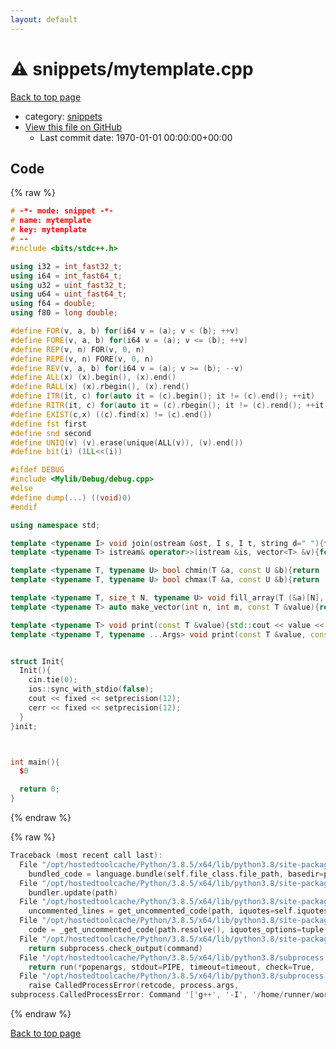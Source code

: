 ```yaml
---
layout: default
---
```


<!-- mathjax config similar to math.stackexchange -->
<script type="text/javascript" async
  src="https://cdnjs.cloudflare.com/ajax/libs/mathjax/2.7.5/MathJax.js?config=TeX-MML-AM_CHTML">
</script>
<script type="text/x-mathjax-config">
  MathJax.Hub.Config({
    TeX: { equationNumbers: { autoNumber: "AMS" }},
    tex2jax: {
      inlineMath: [ ['$','$'] ],
      processEscapes: true
    },
    "HTML-CSS": { matchFontHeight: false },
    displayAlign: "left",
    displayIndent: "2em"
  });
</script>

<script type="text/javascript" src="https://cdnjs.cloudflare.com/ajax/libs/jquery/3.4.1/jquery.min.js"></script>
<script src="https://cdn.jsdelivr.net/npm/jquery-balloon-js@1.1.2/jquery.balloon.min.js" integrity="sha256-ZEYs9VrgAeNuPvs15E39OsyOJaIkXEEt10fzxJ20+2I=" crossorigin="anonymous"></script>
<script type="text/javascript" src="../../assets/js/copy-button.js"></script>
<link rel="stylesheet" href="../../assets/css/copy-button.css" />


# :warning: snippets/mytemplate.cpp

<a href="../../index.html">Back to top page</a>

* category: <a href="../../index.html#67be68a348da3b850fb7daa10b034528">snippets</a>
* <a href="{{ site.github.repository_url }}/blob/master/snippets/mytemplate.cpp">View this file on GitHub</a>
    - Last commit date: 1970-01-01 00:00:00+00:00




## Code

<a id="unbundled"></a>
{% raw %}
```cpp
# -*- mode: snippet -*-
# name: mytemplate
# key: mytemplate
# --
#include <bits/stdc++.h>

using i32 = int_fast32_t;
using i64 = int_fast64_t;
using u32 = uint_fast32_t;
using u64 = uint_fast64_t;
using f64 = double;
using f80 = long double;

#define FOR(v, a, b) for(i64 v = (a); v < (b); ++v)
#define FORE(v, a, b) for(i64 v = (a); v <= (b); ++v)
#define REP(v, n) FOR(v, 0, n)
#define REPE(v, n) FORE(v, 0, n)
#define REV(v, a, b) for(i64 v = (a); v >= (b); --v)
#define ALL(x) (x).begin(), (x).end()
#define RALL(x) (x).rbegin(), (x).rend()
#define ITR(it, c) for(auto it = (c).begin(); it != (c).end(); ++it)
#define RITR(it, c) for(auto it = (c).rbegin(); it != (c).rend(); ++it)
#define EXIST(c,x) ((c).find(x) != (c).end())
#define fst first
#define snd second
#define UNIQ(v) (v).erase(unique(ALL(v)), (v).end())
#define bit(i) (1LL<<(i))

#ifdef DEBUG
#include <Mylib/Debug/debug.cpp>
#else
#define dump(...) ((void)0)
#endif

using namespace std;

template <typename I> void join(ostream &ost, I s, I t, string d=" "){for(auto i=s; i!=t; ++i){if(i!=s)ost<<d; ost<<*i;}ost<<endl;}
template <typename T> istream& operator>>(istream &is, vector<T> &v){for(auto &a : v) is >> a; return is;}

template <typename T, typename U> bool chmin(T &a, const U &b){return (a>b ? a=b, true : false);}
template <typename T, typename U> bool chmax(T &a, const U &b){return (a<b ? a=b, true : false);}

template <typename T, size_t N, typename U> void fill_array(T (&a)[N], const U &v){fill((U*)a, (U*)(a+N), v);}
template <typename T> auto make_vector(int n, int m, const T &value){return vector<vector<T>>(n, vector<T>(m, value));}

template <typename T> void print(const T &value){std::cout << value << "\n";}
template <typename T, typename ...Args> void print(const T &value, const Args&... args){std::cout << value << " ";print(args...);}


struct Init{
  Init(){
    cin.tie(0);
    ios::sync_with_stdio(false);
    cout << fixed << setprecision(12);
    cerr << fixed << setprecision(12);
  }
}init;



int main(){
  $0

  return 0;
}

```
{% endraw %}

<a id="bundled"></a>
{% raw %}
```cpp
Traceback (most recent call last):
  File "/opt/hostedtoolcache/Python/3.8.5/x64/lib/python3.8/site-packages/onlinejudge_verify/docs.py", line 349, in write_contents
    bundled_code = language.bundle(self.file_class.file_path, basedir=pathlib.Path.cwd())
  File "/opt/hostedtoolcache/Python/3.8.5/x64/lib/python3.8/site-packages/onlinejudge_verify/languages/cplusplus.py", line 185, in bundle
    bundler.update(path)
  File "/opt/hostedtoolcache/Python/3.8.5/x64/lib/python3.8/site-packages/onlinejudge_verify/languages/cplusplus_bundle.py", line 287, in update
    uncommented_lines = get_uncommented_code(path, iquotes=self.iquotes, compiler=self.compiler).splitlines(keepends=True)
  File "/opt/hostedtoolcache/Python/3.8.5/x64/lib/python3.8/site-packages/onlinejudge_verify/languages/cplusplus_bundle.py", line 195, in get_uncommented_code
    code = _get_uncommented_code(path.resolve(), iquotes_options=tuple(iquotes_options), compiler=compiler)
  File "/opt/hostedtoolcache/Python/3.8.5/x64/lib/python3.8/site-packages/onlinejudge_verify/languages/cplusplus_bundle.py", line 188, in _get_uncommented_code
    return subprocess.check_output(command)
  File "/opt/hostedtoolcache/Python/3.8.5/x64/lib/python3.8/subprocess.py", line 411, in check_output
    return run(*popenargs, stdout=PIPE, timeout=timeout, check=True,
  File "/opt/hostedtoolcache/Python/3.8.5/x64/lib/python3.8/subprocess.py", line 512, in run
    raise CalledProcessError(retcode, process.args,
subprocess.CalledProcessError: Command '['g++', '-I', '/home/runner/work/kyopro-lib/kyopro-lib', '-fpreprocessed', '-dD', '-E', '/home/runner/work/kyopro-lib/kyopro-lib/snippets/mytemplate.cpp']' returned non-zero exit status 1.

```
{% endraw %}

<a href="../../index.html">Back to top page</a>

